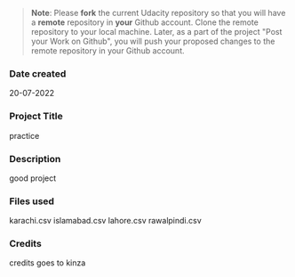 >**Note**: Please **fork** the current Udacity repository so that you will have a **remote** repository in **your** Github account. Clone the remote repository to your local machine. Later, as a part of the project "Post your Work on Github", you will push your proposed changes to the remote repository in your Github account.

### Date created
20-07-2022

### Project Title
practice

### Description
good project

### Files used
karachi.csv
islamabad.csv
lahore.csv
rawalpindi.csv

### Credits
credits goes to kinza
